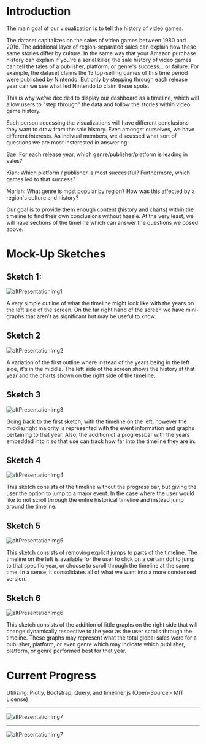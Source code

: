 # Introduction

The main goal of our visualization is to tell the history of video games.

The dataset capitalizes on the sales of video games between 1980 and 2016. The additional layer of region-separated sales can explain how these same stories differ by culture. 
In the same way that your Amazon purchase history can explain if you're a serial killer, the sale history of video games can tell the tales of a publisher, platform, 
or genre's success... or failure. For example, the dataset claims the 15 top-selling games of this time period were published by Nintendo. 
But only by stepping through each release year can we see what led Nintendo to claim these spots. 

This is why we've decided to display our dashboard as a timeline, which will allow users to "step through" the data and follow the stories within video game history.

Each person accessing the visualizations will have different conclusions they want to draw from the sale history. Even amongst ourselves, we have different interests.
As indivual members, we discussed what sort of questions we are most insterested in answering:

Sae: 
For each release year, which genre/publisher/platform is leading in sales?

Kian:
Which platform / publisher is most successful?
Furthermore, which games led to that success?

Mariah:
What genre is most popular by region?
How was this affected by a region's culture and history?

Our goal is to provide them enough content (history and charts) within the timeline to find their own conclusions without hassle. At the very least, we will have sections of the timeline
which can answer the questions we posed above.

# Mock-Up Sketches

## Sketch 1:

![altPresentationImg1](PresentationImg6.png)

A very simple outline of what the timeline might look like with the years on the left side of the screen.
On the far right hand of the screen we have mini-graphs that aren't as significant but may be useful to know.

## Sketch 2

![altPresentationImg2](PresentationImg5.png)

A variation of the first outline where instead of the years being in the left side, it's in the middle.
The left side of the screen shows the history at that year and the charts shown on the right side of the
timeline.

## Sketch 3

![altPresentationImg3](PresentationImg4.png)

Going back to the first sketch, with the timeline on the left, however the middle/right majority is represented with
the event information and graphs pertaining to that year. Also, the addition of a progressbar with the years
embedded into it so that use can track how far into the timeline they are in.

## Sketch 4

![altPresentationImg4](PresentationImg3.png)

This sketch consists of the timeline without the progress bar, but giving the user the option to jump to a major event.
In the case where the user would like to not scroll through the entire historical timeline and instead jump around
the timeline.

## Sketch 5

![altPresentationImg5](PresentationImg2.png)

This sketch consists of removing explicit jumps to parts of the timeline. The timeline on the left is available for 
the user to click on a certain dot to jump to that specific year, or choose to scroll through the timeline at the same time.
In a sense, it consolidates all of what we want into a more condensed version.

## Sketch 6

![altPresentationImg6](PresentationImg1.png)

This sketch consists of the addition of little graphs on the right side that will change dynamically
respective to the year as the user scrolls through the timeline. These graphs may represent what the
total global sales were for a publisher, platform, or even genre which may indicate which publisher, 
platform, or genre performed best for that year.

# Current Progress

Utilizing: Plotly, Bootstrap, Query, and timeliner.js (Open-Source - MIT License)

---

![altPresentationImg7](PresentationImg8.png)

---

![altPresentationImg7](PresentationImg7.png)
